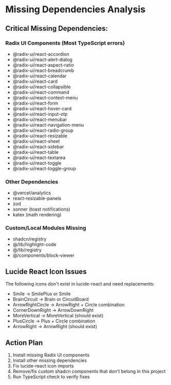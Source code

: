 # Missing Dependencies Analysis

## Critical Missing Dependencies:

### Radix UI Components (Most TypeScript errors)
- @radix-ui/react-accordion
- @radix-ui/react-alert-dialog
- @radix-ui/react-aspect-ratio
- @radix-ui/react-breadcrumb
- @radix-ui/react-calendar
- @radix-ui/react-card
- @radix-ui/react-collapsible
- @radix-ui/react-command
- @radix-ui/react-context-menu
- @radix-ui/react-form
- @radix-ui/react-hover-card
- @radix-ui/react-input-otp
- @radix-ui/react-menubar
- @radix-ui/react-navigation-menu
- @radix-ui/react-radio-group
- @radix-ui/react-resizable
- @radix-ui/react-sheet
- @radix-ui/react-sidebar
- @radix-ui/react-table
- @radix-ui/react-textarea
- @radix-ui/react-toggle
- @radix-ui/react-toggle-group

### Other Dependencies
- @vercel/analytics
- react-resizable-panels
- zod
- sonner (toast notifications)
- katex (math rendering)

### Custom/Local Modules Missing
- shadcn/registry
- @/lib/highlight-code
- @/lib/registry
- @/components/block-viewer

## Lucide React Icon Issues
The following icons don't exist in lucide-react and need replacements:
- Smile -> SmilePlus or Smile
- BrainCircuit -> Brain or CircuitBoard
- ArrowRightCircle -> ArrowRight + Circle combination
- CornerDownRight -> ArrowDownRight
- MoreVertical -> MoreVertical (should exist)
- PlusCircle -> Plus + Circle combination
- ArrowRight -> ArrowRight (should exist)

## Action Plan
1. Install missing Radix UI components
2. Install other missing dependencies  
3. Fix lucide-react icon imports
4. Remove/fix custom shadcn components that don't belong in this project
5. Run TypeScript check to verify fixes